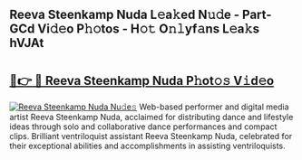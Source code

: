 ## Reeva Steenkamp Nuda L𝚎a𝚔ed N𝚞𝚍e - Part-GCd Vi𝚍𝚎o P𝚑𝚘tos - H𝚘𝚝 O𝚗𝚕yf𝚊ns L𝚎a𝚔s hVJAt

# <h2><a href="http://kf10o1q.oniu.top/?m=Reeva+Steenkamp+Nuda">🔗👉 🔴 Reeva Steenkamp Nuda P𝚑ot𝚘𝚜 V𝚒d𝚎o</a></h2>

[![Reeva Steenkamp Nuda Nu𝚍e𝚜](https://i.imgur.com/0qMVB7G.gif)](http://kf10o1q.oniu.top/?m=Reeva+Steenkamp+Nuda)
Web-based performer and digital media artist Reeva Steenkamp Nuda, acclaimed for distributing dance and lifestyle ideas through solo and collaborative dance performances and compact clips. Brilliant ventriloquist assistant Reeva Steenkamp Nuda, celebrated for their exceptional abilities and accomplishments in assisting ventriloquists.  
